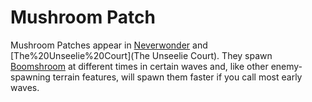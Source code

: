 # Mushroom Patch

Mushroom Patches appear in [Neverwonder](Neverwonder) and [The%20Unseelie%20Court](The Unseelie Court). They spawn [Boomshroom](Boomshrooms) at different times in certain waves and, like other enemy-spawning terrain features, will spawn them faster if you call most early waves.